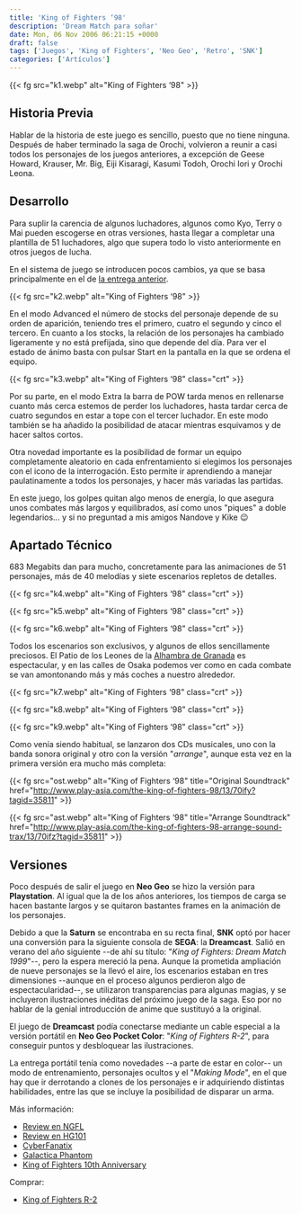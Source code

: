 ```yaml
---
title: 'King of Fighters ‘98'
description: 'Dream Match para soñar'
date: Mon, 06 Nov 2006 06:21:15 +0000
draft: false
tags: ['Juegos', 'King of Fighters', 'Neo Geo', 'Retro', 'SNK']
categories: ['Artículos']
---
```


{{< fg src="k1.webp" alt="King of Fighters ‘98" >}}

## Historia Previa

Hablar de la historia de este juego es sencillo, puesto que no tiene ninguna. Después de haber terminado la saga de Orochi, volvieron a reunir a casi todos los personajes de los juegos anteriores, a excepción de Geese Howard, Krauser, Mr. Big, Eiji Kisaragi, Kasumi Todoh, Orochi Iori y Orochi Leona.

## Desarrollo

Para suplir la carencia de algunos luchadores, algunos como Kyo, Terry o Mai pueden escogerse en otras versiones, hasta llegar a completar una plantilla de 51 luchadores, algo que supera todo lo visto anteriormente en otros juegos de lucha.

En el sistema de juego se introducen pocos cambios, ya que se basa principalmente en el de [la entrega anterior](/king-of-fighters-97/).

{{< fg src="k2.webp" alt="King of Fighters ‘98" >}}

En el modo Advanced el número de stocks del personaje depende de su orden de aparición, teniendo tres el primero, cuatro el segundo y cinco el tercero. En cuanto a los stocks, la relación de los personajes ha cambiado ligeramente y no está prefijada, sino que depende del día. Para ver el estado de ánimo basta con pulsar Start en la pantalla en la que se ordena el equipo.

{{< fg src="k3.webp" alt="King of Fighters ‘98" class="crt" >}}

Por su parte, en el modo Extra la barra de POW tarda menos en rellenarse cuanto más cerca estemos de perder los luchadores, hasta tardar cerca de cuatro segundos en estar a tope con el tercer luchador. En este modo también se ha añadido la posibilidad de atacar mientras esquivamos y de hacer saltos cortos.

Otra novedad importante es la posibilidad de formar un equipo completamente aleatorio en cada enfrentamiento si elegimos los personajes con el icono de la interrogación. Esto permite ir aprendiendo a manejar paulatinamente a todos los personajes, y hacer más variadas las partidas.

En este juego, los golpes quitan algo menos de energía, lo que asegura unos combates más largos y equilibrados, así como unos "piques" a doble legendarios... y si no preguntad a mis amigos Nandove y Kike :wink:

## Apartado Técnico

683 Megabits dan para mucho, concretamente para las animaciones de 51 personajes, más de 40 melodías y siete escenarios repletos de detalles.

{{< fg src="k4.webp" alt="King of Fighters ‘98" class="crt" >}}

{{< fg src="k5.webp" alt="King of Fighters ‘98" class="crt" >}}

{{< fg src="k6.webp" alt="King of Fighters ‘98" class="crt" >}}

Todos los escenarios son exclusivos, y algunos de ellos sencillamente preciosos. El Patio de los Leones de la [Alhambra de Granada](http://es.wikipedia.org/wiki/Alhambra) es espectacular, y en las calles de Osaka podemos ver como en cada combate se van amontonando más y más coches a nuestro alrededor.

{{< fg src="k7.webp" alt="King of Fighters ‘98" class="crt" >}}

{{< fg src="k8.webp" alt="King of Fighters ‘98" class="crt" >}}

{{< fg src="k9.webp" alt="King of Fighters ‘98" class="crt" >}}

Como venía siendo habitual, se lanzaron dos CDs musicales, uno con la banda sonora original y otro con la versión "_arrange_", aunque esta vez en la primera versión era mucho más completa:

{{< fg src="ost.webp" alt="King of Fighters ‘98" title="Original Soundtrack" href="http://www.play-asia.com/the-king-of-fighters-98/13/70ify?tagid=35811" >}}

{{< fg src="ast.webp" alt="King of Fighters ‘98" title="Arrange Soundtrack" href="http://www.play-asia.com/the-king-of-fighters-98-arrange-sound-trax/13/70ifz?tagid=35811" >}}

## Versiones

Poco después de salir el juego en **Neo Geo** se hizo la versión para **Playstation**. Al igual que la de los años anteriores, los tiempos de carga se hacen bastante largos y se quitaron bastantes frames en la animación de los personajes.

Debido a que la **Saturn** se encontraba en su recta final, **SNK** optó por hacer una conversión para la siguiente consola de **SEGA**: la **Dreamcast**. Salió en verano del año siguiente --de ahí su título: "_King of Fighters: Dream Match 1999_"--, pero la espera mereció la pena. Aunque la prometida ampliación de nueve personajes se la llevó el aire, los escenarios estaban en tres dimensiones --aunque en el proceso algunos perdieron algo de espectacularidad--, se utilizaron transparencias para algunas magias, y se incluyeron ilustraciones inéditas del próximo juego de la saga. Eso por no hablar de la genial introducción de anime que sustituyó a la original.

El juego de **Dreamcast** podía conectarse mediante un cable especial a la versión portátil en **Neo Geo Pocket Color**: "_King of Fighters R-2_", para conseguir puntos y desbloquear las ilustraciones.

La entrega portátil tenía como novedades --a parte de estar en color-- un modo de entrenamiento, personajes ocultos y el "_Making Mode_", en el que hay que ir derrotando a clones de los personajes e ir adquiriendo distintas habilidades, entre las que se incluye la posibilidad de disparar un arma.

Más información:

*   [Review en NGFL](http://www.neogeoforlife.com/neo_reviews/the_king_of_fighters_98.php)
*   [Review en HG101](http://www.hardcoregaming101.net/kof/kof3.htm)
*   [CyberFanatix](http://www.cyberfanatix.com/)
*   [Galactica Phantom](http://kof.confusticated.com/frames.html)
*   [King of Fighters 10th Anniversary](http://www.kof10th.com/english/index.html)

Comprar:

*   [King of Fighters R-2](http://www.play-asia.com/SOap-23-83-rmr-71-8q-77-5-49-en-15-king+98-84-j-70-3wx.html)